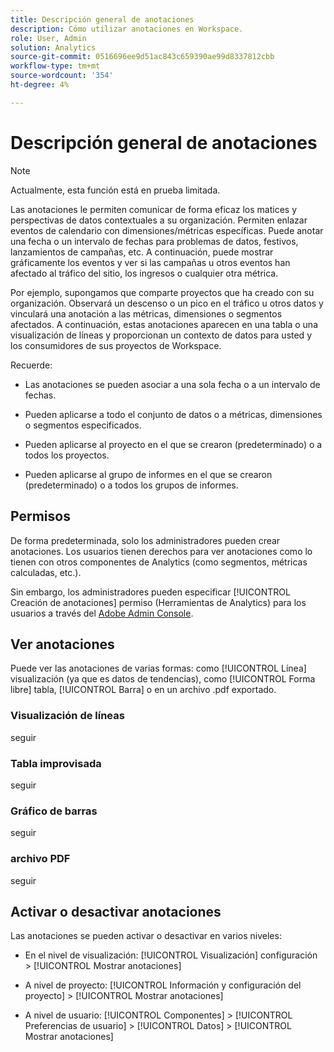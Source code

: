 ```yaml
---
title: Descripción general de anotaciones
description: Cómo utilizar anotaciones en Workspace.
role: User, Admin
solution: Analytics
source-git-commit: 0516696ee9d51ac843c659390ae99d8337812cbb
workflow-type: tm+mt
source-wordcount: '354'
ht-degree: 4%

---
```


# Descripción general de anotaciones

>[!NOTE]
>
>Actualmente, esta función está en prueba limitada.

Las anotaciones le permiten comunicar de forma eficaz los matices y perspectivas de datos contextuales a su organización. Permiten enlazar eventos de calendario con dimensiones/métricas específicas. Puede anotar una fecha o un intervalo de fechas para problemas de datos, festivos, lanzamientos de campañas, etc. A continuación, puede mostrar gráficamente los eventos y ver si las campañas u otros eventos han afectado al tráfico del sitio, los ingresos o cualquier otra métrica.

Por ejemplo, supongamos que comparte proyectos que ha creado con su organización. Observará un descenso o un pico en el tráfico u otros datos y vinculará una anotación a las métricas, dimensiones o segmentos afectados. A continuación, estas anotaciones aparecen en una tabla o una visualización de líneas y proporcionan un contexto de datos para usted y los consumidores de sus proyectos de Workspace.

Recuerde:

* Las anotaciones se pueden asociar a una sola fecha o a un intervalo de fechas.

* Pueden aplicarse a todo el conjunto de datos o a métricas, dimensiones o segmentos especificados.

* Pueden aplicarse al proyecto en el que se crearon (predeterminado) o a todos los proyectos.

* Pueden aplicarse al grupo de informes en el que se crearon (predeterminado) o a todos los grupos de informes.

## Permisos

De forma predeterminada, solo los administradores pueden crear anotaciones. Los usuarios tienen derechos para ver anotaciones como lo tienen con otros componentes de Analytics (como segmentos, métricas calculadas, etc.).

Sin embargo, los administradores pueden especificar [!UICONTROL Creación de anotaciones] permiso (Herramientas de Analytics) para los usuarios a través del [Adobe Admin Console](https://experienceleague.adobe.com/docs/analytics/admin/admin-console/permissions/analytics-tools.html?lang=en).

## Ver anotaciones

Puede ver las anotaciones de varias formas: como [!UICONTROL Línea] visualización (ya que es datos de tendencias), como [!UICONTROL Forma libre] tabla, [!UICONTROL Barra] o en un archivo .pdf exportado.

### Visualización de líneas

seguir

### Tabla improvisada

seguir

### Gráfico de barras

seguir

### archivo PDF

seguir

## Activar o desactivar anotaciones

Las anotaciones se pueden activar o desactivar en varios niveles:

* En el nivel de visualización: [!UICONTROL Visualización] configuración > [!UICONTROL Mostrar anotaciones]

* A nivel de proyecto: [!UICONTROL Información y configuración del proyecto] > [!UICONTROL Mostrar anotaciones]

* A nivel de usuario: [!UICONTROL Componentes] > [!UICONTROL Preferencias de usuario] > [!UICONTROL Datos] > [!UICONTROL Mostrar anotaciones]


